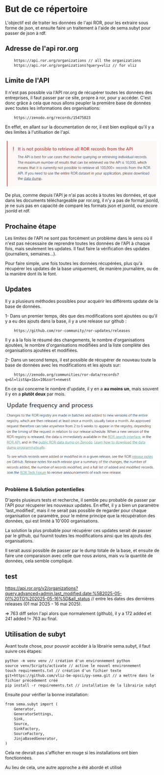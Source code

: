 # But de ce répertoire

L'objectif est de traiter les données de l'api ROR, pour les extraire sous forme de json, et ensuite faire un traitement à l'aide de sema.subyt pour passer de json à rdf.

## Adresse de l'api ror.org

```
    https://api.ror.org/organizations // all the organizations
    https://api.ror.org/organizations?query=vliz // for vliz
```

## Limite de l'API

Il n'est pas possible via l'API ror.org de récupérer toutes les données des entreprises, il faut passer par ce site, propre à ror, pour y accéder. C'est donc grâce à cela que nous allons peupler la première base de données avec toutes les informations des organisations:

```
    https://zenodo.org/records/15475023
```

En effet, en allant sur la documentation de ror, il est bien expliqué qu'il y a des limites à l'utilisation de l'api.

![Limit of data](/assets/limit.png "Limit of data")

De plus, comme depuis l'API je n'ai pas accès à toutes les données, et que dans les documents téléchargeable par ror.org, il n'y a pas de format jsonld, je ne suis pas en capacité de comparé les formats json et jsonld, ou encore jsonld et rdf.

## Prochaine étape

Les limites de l'API ne sont pas forcément un problème dans le sens où il n'est pas nécessaire de reprendre toutes les données de l'API à chaque fois, mais seulement les updates. Il faut faire la vérification des updates (journaliers, semaines...). 

Pour faire simple, une fois toutes les données récupérées, plus qu'à récupérer les updates de la base uniquement, de manière journalière, ou de la manière dont ils le font.

## Updates

Il y a plusieurs méthodes possibles pour acquérir les différents update de la base de données. 

1- Dans un premier temps, dès que des modifications sont ajoutées ou qu'il y a eu des ajouts dans la base, il y a une release sur github : 

```
    https://github.com/ror-community/ror-updates/releases
```

Il y a à la fois le résumé des changements, le nombre d'organisations ajoutées, le nombre d'organisations modifiées and la liste complète des organisations ajoutées et modifiées.

2- Dans un second temps, il est possible de récupérer de nouveau toute la base de données avec les modifications et les ajouts sur:

```
    https://zenodo.org/communities/ror-data/records?q=&l=list&p=1&s=10&sort=newest
```

En ce qui concerne le nombre d'update, il y en a **au moins un**, mais souvent il y en a **plutôt deux** par mois.

![Update of data](/assets/update.png "Update of data")

### Problème & Solution potentielles

D'après plusieurs tests et recherche, il semble peu probable de passer par l'API pour récuperer les nouveaux updates. En effet, il y a bien un paramètre 'last_modified', mais il ne serait pas possible de regarder pour chaque organisation ce paramètre, pour le même principe que la récupération des données, qui est limité à 10'000 organisations.

La solution la plus probable pour récupérer ces updates serait de passer par le github, qui fournit toutes les modifications ainsi que les ajouts des organisations.

Il serait aussi possible de passer par le dump totale de la base, et ensuite de faire une comparaison avec celle que nous avions, mais vu la quantité de données, cela semble compliqué.

## test

https://api.ror.org/v2/organizations?query.advanced=admin.last_modified.date:%5B2025-05-01%20TO%202025-05-16%5D&all_status // entre les dates des dernières releases (01 mai 2O25 - 16 mai 2025).

=> 763 diff selon l'api alors que normalement (github), il y a 172 added et 241 added != 763 au final.

## Utilisation de subyt

Avant toute chose, pour pouvoir accèder à la librairie sema.subyt, il faut suivre ces étapes:

```
python -m venv venv // création d'un environnement python
source venv/Scripts/activate // active le nouvel environnement
touch requirements.txt // création d'un fichier texte
git+https://github.com/vliz-be-opsci/py-sema.git // a mettre dans le fichier précédement créé
pip install -r requirements.txt // installation de la librairie subyt
```

Ensuite pour vérifier la bonne installation:

```
from sema.subyt import (
    Generator,
    GeneratorSettings,
    Sink,
    Source,
    SinkFactory,
    SourceFactory,
    JinjaBasedGenerator,
)
```
Cela ne devrait pas s'afficher en rouge si les installations ont bien fonctionnées.

Au lieu de cela, une autre approche a été abordé et utilisé